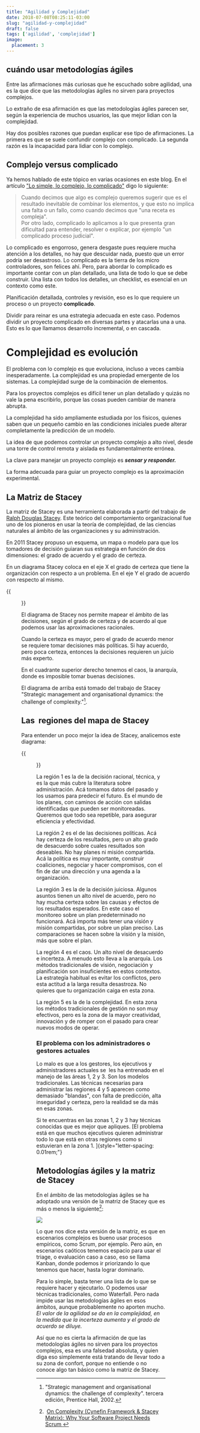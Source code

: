 ```yaml
---
title: "Agilidad y Complejidad"
date: 2018-07-08T08:25:11-03:00
slug: "agilidad-y-complejidad"
draft: false
tags: ['agilidad', 'complejidad']
image:
  placement: 3
---
```



## cuándo usar metodologías ágiles 

Entre las afirmaciones más curiosas que he escuchado sobre agilidad, una
es la que dice que las metodologías ágiles no sirven para proyectos
complejos. 

Lo extraño de esa afirmación es que las metodologías ágiles parecen
ser, según la experiencia de muchos usuarios, las que mejor lidian con
la complejidad.

Hay dos posibles razones que puedan explicar ese tipo de afirmaciones.
La primera es que se suele confundir complejo con complicado. La segunda
razón es la incapacidad para lidiar con lo complejo.

## Complejo versus complicado

Ya hemos hablado de este tópico en varias ocasiones en este blog. En el
artículo [\"Lo simple, lo complejo, lo complicado\"](/blog/lnds/2010/06/02/lo-simple-lo-complejo-y-lo-complicado) digo  lo siguiente:

> Cuando decimos que algo es complejo queremos sugerir que es el
> resultado inevitable de combinar los elementos, y que esto no implica
> una falta o un fallo, como cuando decimos que "una receta es
> compleja".
> \
> Por otro lado, complicado lo aplicamos a lo que presenta gran
> dificultad para entender, resolver o explicar, por ejemplo "un
> complicado proceso judicial".

Lo complicado es engorroso, genera desgaste pues requiere mucha atención
a los detalles, no hay que descuidar nada, puesto que un error podría
ser desastroso. Lo complicado es la tierra de los micro controladores,
son felices ahí. Pero, para abordar lo complicado es importante contar
con un plan detallado, una lista de todo lo que se debe construir. Una
lista con todos los detalles, un checklist, es esencial en un contexto
como este. 

Planificación detallada, controles y revisión, eso es lo que requiere
un proceso o un proyecto **complicado**.

Dividir para reinar es una estrategia adecuada en este caso. Podemos
dividir un proyecto complicado en diversas partes y atacarlas una a una.
Esto es lo que llamamos desarrollo incremental, o en cascada.

# Complejidad es evolución

El problema con lo complejo es que evoluciona, incluso a veces cambia
inesperadamente. La complejidad es una propiedad emergente de los
sistemas. La complejidad surge de la combinación de elementos.

Para los proyectos complejos es difícil tener un plan detallado y
quizás no vale la pena escribirlo, porque las cosas pueden cambiar de
manera abrupta.

La complejidad ha sido ampliamente estudiada por los físicos, quienes
saben que un pequeño cambio en las condiciones iniciales puede alterar
completamente la predicción de un modelo. 

La idea de que podemos controlar un proyecto complejo a alto nivel,
desde una torre de control remota y aislada es fundamentalmente
errónea.

La clave para manejar un proyecto complejo es ***sensar y responder.***

La forma adecuada para guiar un proyecto complejo es la aproximación
experimental.


## La Matriz de Stacey

La matriz de Stacey es una herramienta elaborada a partir del trabajo
de [Ralph Douglas Stacey](https://en.wikipedia.org/wiki/Ralph_D._Stacey). 
Este teórico del
comportamiento organizacional fue uno de los pioneros en usar la teoría
de complejidad, de las ciencias naturales al ámbito de las
organizaciones y su administración.

En 2011 Stacey propuso un esquema, un mapa o modelo para que los
tomadores de decisión guiaran sus estrategia en función de dos
dimensiones: el grado de acuerdo y el grado de
certeza.

En un diagrama Stacey coloca en el eje X el grado de certeza que tiene
la organización con respecto a un problema. En el eje Y el grado de
acuerdo con respecto al mismo.

{{<figure caption="Matriz o Mapa de Stacey" src="https://d2dspjyoh5c79p.cloudfront.net/11de3651-82bf-11e8-a030-2b5831f8ecb5-aa9f18b7">}}

El diagrama de Stacey nos permite mapear el ámbito de las decisiones,
según el grado de certeza y de acuerdo al que podemos usar las
aproximaciones racionales. 

Cuando la certeza es mayor, pero el grado de acuerdo menor se requiere
tomar decisiones más políticas. Si hay acuerdo, pero poca certeza,
entonces la decisiones requieren un juicio más experto.

En el cuadrante superior derecho tenemos el caos, la anarquía, donde es
imposible tomar buenas decisiones.

El diagrama de arriba está tomado del trabajo de Stacey "Strategic
management and organisational dynamics: the challenge of
complexity."[^1].

## Las  regiones del mapa de Stacey

Para entender un poco mejor la idea de Stacey, analicemos este diagrama:

{{<figure caption="Diagrama de Stacey  con las regiones enumeradas." src="https://d2dspjyoh5c79p.cloudfront.net/d941c2c2-82bf-11e8-a030-2b5831f8ecb5-aa9f18b7">}}

La región 1 es la de la decisión racional, técnica, y es la que más
cubre la literatura sobre administración. Acá tomamos datos del pasado y
los usamos para predecir el futuro. Es el mundo de los planes, con
caminos de acción con salidas identificadas que pueden ser monitoreadas.
Queremos que todo sea repetible, para asegurar eficiencia y efectividad.

La región 2 es el de las decisiones políticas. Acá hay certeza de los
resultados, pero un alto grado de desacuerdo sobre cuales resultados son
deseables. No hay planes ni misión compartida. Acá la política es muy
importante, construir coaliciones, negociar y hacer compromisos, con el
fin de dar una dirección y una agenda a la organización.

La región 3 es la de la decisión juiciosa. Algunos asuntos tienen un
alto nivel de acuerdo, pero no hay mucha certeza sobre las causas y
efectos de los resultados esperados. En este caso el monitoreo sobre un
plan predeterminado no funcionará. Acá importa más tener una visión y
misión compartidas, por sobre un plan preciso. Las comparaciones se
hacen sobre la visión y la misión, más que sobre el plan.

La región 4 es el caos. Un alto nivel de desacuerdo e incerteza. A
menudo esto lleva a la anarquía. Los métodos tradicionales de visión,
negociación y planificación son insuficientes en estos contextos. La
estrategía habitual es evitar los conflictos, pero esta actitud a la
larga resulta desastroza. No quieres que tu organización caiga en esta
zona.

La región 5 es la de la complejidad. En esta zona los métodos
tradicionales de gestión no son muy efectivos, pero es la zona de la
mayor creatividad, innovación y de romper con el pasado para crear
nuevos modos de operar. 

### El problema con los administradores o gestores actuales

Lo malo es que a los gestores, los ejecutivos y administradores actuales
se  les ha entrenado en el manejo de las áreas 1, 2 y 3. Son los modelos
tradicionales. Las técnicas necesarias para administrar las regiones 4 y
5 aparecen como demasiado \"blandas\", con falta de predicción, alta
inseguridad y certeza, pero la realidad se da más en esas zonas. 

Si te encuentras en las zonas 1, 2 y 3 hay técnicas conocidas que es
mejor que apliques. [El problema está en que muchos ejecutivos quieren
administrar todo lo que está en otras regiones como si estuvieran en la
zona 1. ]{style="letter-spacing: 0.01rem;"}

## Metodologías ágiles y la matriz de Stacey

En el ámbito de las metodologías ágiles se ha adoptado una versión de la
matriz de Stacey que es más o menos la siguiente[^2]:

![](https://d2dspjyoh5c79p.cloudfront.net/359905f3-82c1-11e8-a030-2b5831f8ecb5-aa9f18b7)

Lo que nos dice esta versión de la matriz, es que en escenarios
complejos es bueno usar procesos empíricos, como Scrum, por ejemplo.
Pero aún, en escenarios caóticos tenemos espacio para usar el triage, o
evaluación caso a caso, eso se llama Kanban, donde podemos ir
priorizando lo que tenemos que hacer, hasta lograr dominarlo.

Para lo simple, basta tener una lista de lo que se requiere hacer y
ejecutarlo. O podemos usar técnicas tradicionales, como Waterfall. Pero
nada impide usar las metodologías ágiles en esos ámbitos, aunque
probablemente no aporten mucho. *El valor de la agilidad se da en la
complejidad, en la medida que la incerteza aumenta y el grado de acuerdo
se diluye.*

Así que no es cierta la afirmación de que las metodologías ágiles no
sirven para los proyectos complejos, esa es una falsedad absoluta, y
quien diga eso simplemente está tratando de llevar todo a su zona de
confort, porque no entiende o no conoce algo tan básico como la matriz
de Stacey.

[^1]: "Strategic management and organisational dynamics: the challenge
of complexity". tercera edición, Prentice Hall, 2002.

[^2]: [On Complexity (Cynefin Framework & Stacey Matrix): Why Your Software Project Needs Scrum ](https://www.linkedin.com/pulse/complexity-why-your-software-project-needs-scrum-christiaan-verwijs/)
